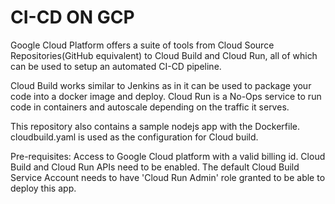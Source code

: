 # CI-CD ON GCP

Google Cloud Platform offers a suite of tools from Cloud Source Repositories(GitHub equivalent) to Cloud Build and Cloud Run, all of which can be used to setup an automated CI-CD pipeline.

Cloud Build works similar to Jenkins as in it can be used to package your code into a docker image and deploy. Cloud Run is a No-Ops service to run code in containers and autoscale depending on the traffic it serves.

This repository also contains a sample nodejs app with the Dockerfile. cloudbuild.yaml is used as the configuration for Cloud build. 

Pre-requisites: Access to Google Cloud platform with a valid billing id. 
                Cloud Build and Cloud Run APIs need to be enabled.
                The default Cloud Build Service Account needs to have 'Cloud Run Admin' role granted to be able to deploy this app.
